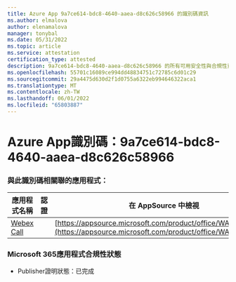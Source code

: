 ```yaml
---
title: Azure App 9a7ce614-bdc8-4640-aaea-d8c626c58966 的識別碼資訊
ms.author: elmalova
author: elenamalova
manager: tonybal
ms.date: 05/31/2022
ms.topic: article
ms.service: attestation
certification_type: attested
description: 9a7ce614-bdc8-4640-aaea-d8c626c58966 的所有可用安全性與合規性資訊。
ms.openlocfilehash: 55701c16089ce994dd48834751c72785c6d01c29
ms.sourcegitcommit: 29a4475d630d2f1d0755a6322eb994646322aca1
ms.translationtype: MT
ms.contentlocale: zh-TW
ms.lasthandoff: 06/01/2022
ms.locfileid: "65803887"
---
```

# <a name="azure-app-id-9a7ce614-bdc8-4640-aaea-d8c626c58966"></a>Azure App識別碼：9a7ce614-bdc8-4640-aaea-d8c626c58966


### <a name="apps-associated-with-this-id"></a>與此識別碼相關聯的應用程式：
| **應用程式名稱** | **認證** | **在 AppSource 中檢視** |
|--------------|---------------|-----------------------|
| [Webex Call](../forward/WA200001495.md) |  | [https://appsource.microsoft.com/product/office/WA200001495](https://appsource.microsoft.com/product/office/WA200001495) |

### <a name="microsoft-365-app-compliance-status"></a>Microsoft 365應用程式合規性狀態
- Publisher證明狀態：已完成
